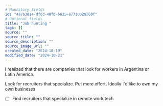 ```yaml
---
# Mandatory fields
id: "4a7a3014-dfdd-48fd-b625-87710029360f"
# Optional fields
title: "Job hunting "
tags: []
source: ""
source_title: ""
source_description: ""
source_image_url: ""
created_date: "2024-10-19"
modified_date: "2024-10-21"
---
```

I realized that there are companies that look for workers in Argentina or Latin America. 

Look for recruiters that specialize. Put more effort. Ideally I'd like to own my own businesss 

- [ ] Find recruiters that specialize in remote work tech

